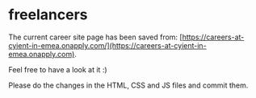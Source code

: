 # freelancers

The current career site page has been saved from: [https://careers-at-cyient-in-emea.onapply.com/](https://careers-at-cyient-in-emea.onapply.com).

Feel free to have a look at it :)

Please do the changes in the HTML, CSS and JS files and commit them.